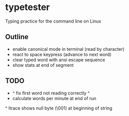 # typetester

Typing practice for the command line on Linux

## Outline

- enable canonical mode in terminal (read by character) 
- react to space keypress (advance to next word)
- clear typed word with ansi escape sequence
- show stats at end of segment

## TODO
- ^ fix first word not reading correctly ^
- calculate words per minute at end of run 


^ ltrace shows null byte (\001) at beginning of string

